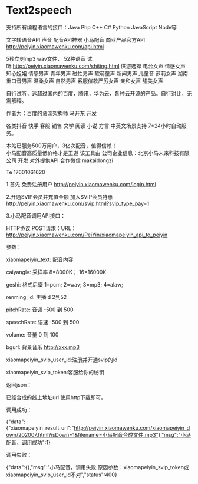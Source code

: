 # Text2speech
支持所有编程语言的接口：Java Php C++ C# Python JavaScript Node等<br/>

文字转语音API 声音 配音API神器 小马配音 商业产品官方API http://peiyin.xiaomawenku.com/api.html <br/>



5秒立刻mp3 wav文件，  52种语音 试听:http://peiyin.xiaomawenku.com/shiting.html 供您选择 电台女声 情感女声 知心姐姐 情感男声 青年男声 磁性男声 软萌童声 新闻男声 儿童音 萝莉女声 湖南重口音男声 温柔女声 自然男声 客服催款严厉女声 亲和女声 甜美女声<br/>

自行试听，远超过国内的百度，腾讯，华为云，各种云开源的产品。自行对比，无需解释。<br/>

作者为：百度的资深架构师 马开东 开发<br/>

各类抖音 快手 客服 销售 文学 阅读 小说 方言 中英文场景支持 7*24小时自动服务。<br/>

本站已服务500万用户，3亿次配音，值得信赖！<br/> 小马配音高质量低价格才是王道 该工具由 公司企业信息：北京小马未来科技有限公司 开发 对外提供API 合作微信 makaidongzi

Te 17601061620



1.首先 免费注册用户 http://peiyin.xiaomawenku.com/login.html <br/>

2.开通SVIP会员并充值金额 加入SVIP会员特惠 http://peiyin.xiaomawenku.com/svip.html?svip_type_pay=1<br/>

3.小马配音调用API接口：<br/>

HTTP协议 POST请求：URL：http://peiyin.xiaomawenku.com/PeiYin/xiaomapeiyin_api_to_peiyin<br/>

参数：<br/>

xiaomapeiyin_text: 配音内容<br/>

caiyanglv: 采样率 8=8000K； 16=16000K<br/>

geshi: 格式后缀 1=pcm; 2=wav; 3=mp3; 4=alaw;<br/>

renming_id: 主播id 2到52<br/>

pitchRate: 音调 -500 到 500<br/>

speechRate: 语速 -500 到 500<br/>

volume: 音量 0 到 100<br/>

bgurl: 背景音乐 http://xxx.mp3<br/>

xiaomapeiyin_svip_user_id:注册并开通svip的id<br/>

xiaomapeiyin_svip_token:客服给你的秘钥<br/>

返回json：<br/>

已经合成的线上地址url 使用http下载即可。<br/>

调用成功：<br/>

{"data":{"xiaomapeiyin_result_url":"http://peiyin.xiaomawenku.com/xiaomapeiyin_down/202007.html?isDown=1&filename=小马配音合成文件.mp3"},"msg":"小马配音，调用成功":1}<br/>

调用失败：<br/>

{"data":{},"msg":"小马配音，调用失败,原因参数：xiaomapeiyin_svip_token或xiaomapeiyin_svip_user_id不对","status":400}<br/>
